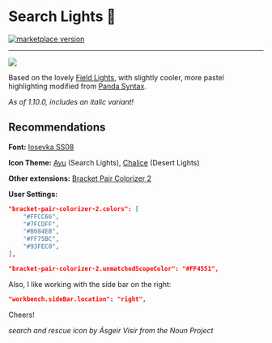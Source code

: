 # Search Lights 🌄

<a href="https://marketplace.visualstudio.com/items?itemName=radiolevity.search-lights">
  <img alt="marketplace version" src="https://img.shields.io/vscode-marketplace/v/radiolevity.search-lights.svg?maxAge=3600&style=for-the-badge&colorA=1A1F28&colorB=FFCC66">
</a>

---

![](https://github.com/radiolevity/search-lights/raw/master/showcase.png)

Based on the lovely [Field Lights](https://marketplace.visualstudio.com/items?itemName=sveggiani.vscode-field-lights), with slightly cooler, more pastel highlighting modified from [Panda Syntax](https://marketplace.visualstudio.com/items?itemName=tinkertrain.theme-panda).

_As of 1.10.0, includes an italic variant!_

## Recommendations

**Font:** [Iosevka SS08](https://github.com/be5invis/Iosevka/releases)

**Icon Theme:** [Ayu](https://marketplace.visualstudio.com/items?itemName=teabyii.ayu) (Search Lights), [Chalice](https://marketplace.visualstudio.com/items?itemName=artlaman.chalice-icon-theme) (Desert Lights)

**Other extensions:** [Bracket Pair Colorizer 2](https://marketplace.visualstudio.com/items?itemName=CoenraadS.bracket-pair-colorizer-2)

**User Settings:**

``` json
"bracket-pair-colorizer-2.colors": [
    "#FFCC66",
    "#7FCDFF",
    "#B084EB",
    "#FF75BC",
    "#93FEC0",
],

"bracket-pair-colorizer-2.unmatchedScopeColor": "#FF4551",
```

Also, I like working with the side bar on the right:
``` json
"workbench.sideBar.location": "right",
```

Cheers!

_search and rescue icon by Ásgeir Vísir from the Noun Project_
